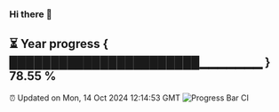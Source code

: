 ### Hi there 👋
⏳ Year progress { ███████████████████████▁▁▁▁▁▁▁ } 78.55 %
---
⏰ Updated on Mon, 14 Oct 2024 12:14:53 GMT
![Progress Bar CI](https://github.com/Moyi321/Moyi321/workflows/Progress%20Bar%20CI/badge.svg)
